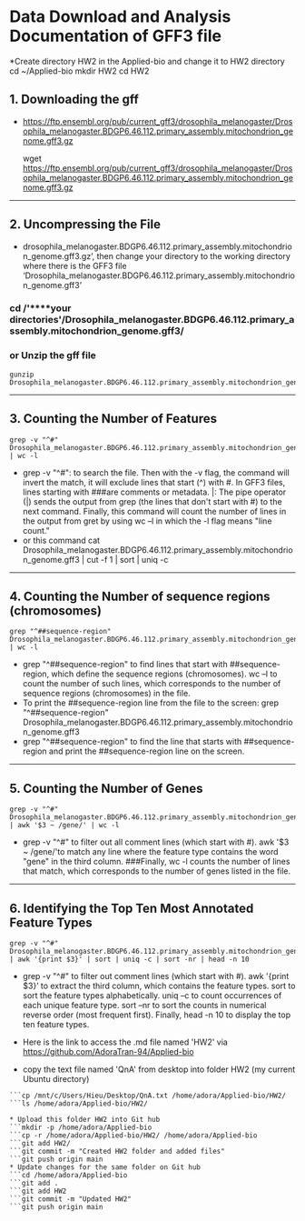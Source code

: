 # Data Download and Analysis Documentation of GFF3 file
*Create directory HW2 in the Applied-bio and change it to HW2 directory
    cd ~/Applied-bio
    mkdir HW2
    cd HW2
## 1. Downloading the gff 
* https://ftp.ensembl.org/pub/current_gff3/drosophila_melanogaster/Drosophila_melanogaster.BDGP6.46.112.primary_assembly.mitochondrion_genome.gff3.gz
    
    wget https://ftp.ensembl.org/pub/current_gff3/drosophila_melanogaster/Drosophila_melanogaster.BDGP6.46.112.primary_assembly.mitochondrion_genome.gff3.gz
---
## 2. Uncompressing the File 
* drosophila_melanogaster.BDGP6.46.112.primary_assembly.mitochondrion_genome.gff3.gz’, then change your directory to the working directory where there is the GFF3 file ‘Drosophila_melanogaster.BDGP6.46.112.primary_assembly.mitochondrion_genome.gff3’
### cd /'****your directories'/Drosophila_melanogaster.BDGP6.46.112.primary_assembly.mitochondrion_genome.gff3/
### or Unzip the gff file
    gunzip Drosophila_melanogaster.BDGP6.46.112.primary_assembly.mitochondrion_genome.gff3
---
## 3. Counting the Number of Features
    grep -v "^#" Drosophila_melanogaster.BDGP6.46.112.primary_assembly.mitochondrion_genome.gff3 | wc -l
* grep -v "^#": to search the file. Then with the -v flag, the command will invert the match, it will exclude lines that start (^) with #. In GFF3 files, lines starting with ###are comments or metadata. |: The pipe operator (|) sends the output from grep (the lines that don't start with #) to the next command. Finally, this command will count the number of lines in the output from gret by using wc –l in which the -l flag means "line count."
* or this command
    cat Drosophila_melanogaster.BDGP6.46.112.primary_assembly.mitochondrion_genome.gff3 | cut -f 1 | sort | uniq -c 
---
## 4. Counting the Number of sequence regions (chromosomes) 
    grep "^##sequence-region" Drosophila_melanogaster.BDGP6.46.112.primary_assembly.mitochondrion_genome.gff3 | wc -l
* grep "^##sequence-region" to find lines that start with ##sequence-region, which define the sequence regions (chromosomes). wc –l to count the number of such lines, which corresponds to the number of sequence regions (chromosomes) in the file.
* To print the ##sequence-region line from the file to the screen:
    grep "^##sequence-region" Drosophila_melanogaster.BDGP6.46.112.primary_assembly.mitochondrion_genome.gff3
* grep "^##sequence-region" to find the line that starts with ##sequence-region and print the ##sequence-region line on the screen.
---
## 5. Counting the Number of Genes
    grep -v "^#" Drosophila_melanogaster.BDGP6.46.112.primary_assembly.mitochondrion_genome.gff3 | awk '$3 ~ /gene/' | wc -l
* grep -v "^#" to filter out all comment lines (which start with #). awk '$3 ~ /gene/'to match any line where the feature type contains the word "gene" in the third column. ###Finally, wc -l counts the number of lines that match, which corresponds to the number of genes listed in the file.
---
## 6. Identifying the Top Ten Most Annotated Feature Types
    grep -v "^#" Drosophila_melanogaster.BDGP6.46.112.primary_assembly.mitochondrion_genome.gff3 | awk '{print $3}' | sort | uniq -c | sort -nr | head -n 10
* grep -v "^#" to filter out comment lines (which start with #). awk '{print $3}’ to extract the third column, which contains the feature types. sort to sort the feature types alphabetically. uniq –c to count occurrences of each unique feature type. sort –nr to sort the counts in numerical reverse order (most frequent first). Finally, head -n 10 to display the top ten feature types.

* Here is the link to access the .md file named 'HW2' via https://github.com/AdoraTran-94/Applied-bio

* copy the text file named 'QnA' from desktop into folder HW2 (my current Ubuntu directory)
```cp /mnt/c/Users/Hieu/Desktop/QnA.txt /home/adora/Applied-bio/HW2/
```cp /mnt/c/Users/Hieu/Desktop/QnA.txt /home/adora/Applied-bio/HW2/
```ls /home/adora/Applied-bio/HW2/

* Upload this folder HW2 into Git hub
```mkdir -p /home/adora/Applied-bio
```cp -r /home/adora/Applied-bio/HW2/ /home/adora/Applied-bio
```git add HW2/
```git commit -m "Created HW2 folder and added files" 
```git push origin main
* Update changes for the same folder on Git hub
```cd /home/adora/Applied-bio
```git add .
```git add HW2
```git commit -m "Updated HW2"
```git push origin main

